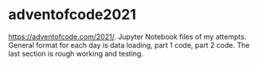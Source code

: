 # adventofcode2021
https://adventofcode.com/2021/. Jupyter Notebook files of my attempts. General format for each day is data loading, part 1 code, part 2 code. The last section is rough working and testing. 

